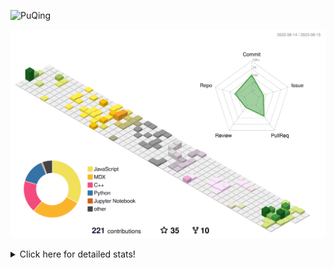 ![PuQing](https://user-images.githubusercontent.com/27223114/171565019-9a56fae6-b08b-421f-99db-7e830da42371.png)

![](./profile-3d-contrib/profile-season-animate.svg)

<details>
<summary>Click here for detailed stats!</summary>

<!--START_SECTION:waka-->
![Lines of code](https://img.shields.io/badge/From%20Hello%20World%20I%27ve%20Written-753.0%20thousand%20lines%20of%20code-blue)

**🐱 My GitHub Data** 

> 📦 254.2 kB Used in GitHub's Storage 
 > 
> 🏆 146 Contributions in the Year 2023
 > 
> 🚫 Not Opted to Hire
 > 
> 📜 30 Public Repositories 
 > 
> 🔑 27 Private Repositories 
 > 
**I'm an Early 🐤** 

```text
🌞 Morning                328 commits         ███░░░░░░░░░░░░░░░░░░░░░░   12.84 % 
🌆 Daytime                1230 commits        ████████████░░░░░░░░░░░░░   48.16 % 
🌃 Evening                241 commits         ██░░░░░░░░░░░░░░░░░░░░░░░   09.44 % 
🌙 Night                  755 commits         ███████░░░░░░░░░░░░░░░░░░   29.56 % 
```


📊 **This Week I Spent My Time On** 

```text
💬 Programming Languages: 
Python                   3 hrs 45 mins       ███████████████░░░░░░░░░░   61.63 % 
Markdown                 1 hr 45 mins        ███████░░░░░░░░░░░░░░░░░░   28.77 % 
Jupyter Notebook         32 mins             ██░░░░░░░░░░░░░░░░░░░░░░░   09.00 % 
C++                      1 min               ░░░░░░░░░░░░░░░░░░░░░░░░░   00.46 % 
Other                    0 secs              ░░░░░░░░░░░░░░░░░░░░░░░░░   00.13 % 

🔥 Editors: 
VS Code                  4 hrs 25 mins       ██████████████████░░░░░░░   72.64 % 
Obsidian                 1 hr 40 mins        ███████░░░░░░░░░░░░░░░░░░   27.36 % 

💻 Operating System: 
WSL                      4 hrs 24 mins       ██████████████████░░░░░░░   72.39 % 
Windows                  1 hr 40 mins        ███████░░░░░░░░░░░░░░░░░░   27.37 % 
Linux                    0 secs              ░░░░░░░░░░░░░░░░░░░░░░░░░   00.24 % 
```


<!--END_SECTION:waka-->
</details>

